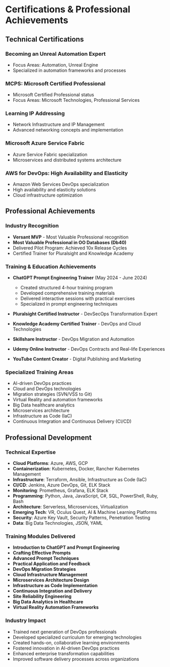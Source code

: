 # Certifications & Professional Achievements

## Technical Certifications
### Becoming an Unreal Automation Expert
- Focus Areas: Automation, Unreal Engine
- Specialized in automation frameworks and processes

### MCPS: Microsoft Certified Professional
- Microsoft Certified Professional status
- Focus Areas: Microsoft Technologies, Professional Services

### Learning IP Addressing
- Network Infrastructure and IP Management
- Advanced networking concepts and implementation

### Microsoft Azure Service Fabric
- Azure Service Fabric specialization
- Microservices and distributed systems architecture

### AWS for DevOps: High Availability and Elasticity
- Amazon Web Services DevOps specialization
- High availability and elasticity solutions
- Cloud infrastructure optimization

## Professional Achievements
### Industry Recognition
- **Versant MVP** - Most Valuable Professional recognition
- **Most Valuable Professional in OO Databases (Db40)**
- Delivered Pilot Program: Achieved 10x Release Cycles
- Certified Trainer for Pluralsight and Knowledge Academy

### Training & Education Achievements
- **ChatGPT Prompt Engineering Trainer** (May 2024 - June 2024)
  - Created structured 4-hour training program
  - Developed comprehensive training materials
  - Delivered interactive sessions with practical exercises
  - Specialized in prompt engineering techniques

- **Pluralsight Certified Instructor** - DevSecOps Transformation Expert
- **Knowledge Academy Certified Trainer** - DevOps and Cloud Technologies
- **Skillshare Instructor** - DevOps Migration and Automation
- **Udemy Online Instructor** - DevOps Contracts and Real-life Experiences
- **YouTube Content Creator** - Digital Publishing and Marketing

### Specialized Training Areas
- AI-driven DevOps practices
- Cloud and DevOps technologies
- Migration strategies (SVN/VSS to Git)
- Virtual Reality and automation frameworks
- Big Data healthcare analytics
- Microservices architecture
- Infrastructure as Code (IaC)
- Continuous Integration and Continuous Delivery (CI/CD)

## Professional Development
### Technical Expertise
- **Cloud Platforms**: Azure, AWS, GCP
- **Containerization**: Kubernetes, Docker, Rancher Kubernetes Management
- **Infrastructure**: Terraform, Ansible, Infrastructure as Code (IaC)
- **CI/CD**: Jenkins, Azure DevOps, Git, ELK Stack
- **Monitoring**: Prometheus, Grafana, ELK Stack
- **Programming**: Python, Java, JavaScript, C#, SQL, PowerShell, Ruby, Bash
- **Architecture**: Serverless, Microservices, Virtualization
- **Emerging Tech**: VR, Oculus Quest, AI & Machine Learning Platforms
- **Security**: Azure Key Vault, Security Patterns, Penetration Testing
- **Data**: Big Data Technologies, JSON, YAML

### Training Modules Delivered
- **Introduction to ChatGPT and Prompt Engineering**
- **Crafting Effective Prompts**
- **Advanced Prompt Techniques**
- **Practical Application and Feedback**
- **DevOps Migration Strategies**
- **Cloud Infrastructure Management**
- **Microservices Architecture Design**
- **Infrastructure as Code Implementation**
- **Continuous Integration and Delivery**
- **Site Reliability Engineering**
- **Big Data Analytics in Healthcare**
- **Virtual Reality Automation Frameworks**

### Industry Impact
- Trained next generation of DevOps professionals
- Developed specialized curriculum for emerging technologies
- Created hands-on, collaborative learning environments
- Fostered innovation in AI-driven DevOps practices
- Enhanced enterprise transformation capabilities
- Improved software delivery processes across organizations 